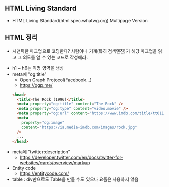 ## HTML Living Standard

- HTML Living Standard(html.spec.whatwg.org) Multipage Version

## HTML 정리

- 시맨틱한 마크업으로 코딩한다? 사람이나 기계(특히 검색엔진)가 해당 마크업을 읽고 그 의도를 알 수 있는 코드로 작성해라.

* h1 ~ h6는 익명 영역을 생성
* meta에 "og:title"
  - Open Graph Protocol(Facebook...)
  - https://ogp.me/
  ```html
  <head>
    <title>The Rock (1996)</title>
    <meta property="og:title" content="The Rock" />
    <meta property="og:type" content="video.movie" />
    <meta property="og:url" content="https://www.imdb.com/title/tt0117500/" />
    <meta
      property="og:image"
      content="https://ia.media-imdb.com/images/rock.jpg"
    />
    ...
  </head>
  ```
* meta에 "twitter:description"
  - https://developer.twitter.com/en/docs/twitter-for-websites/cards/overview/markup
* Entity code
  - https://entitycode.com/
* table : div만으로도 Table을 만들 수도 있으나 요즘은 사용하지 않음
